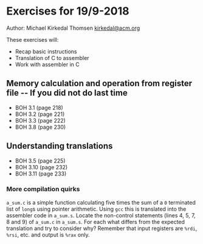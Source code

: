 # Exercises for 19/9-2018

Author: Michael Kirkedal Thomsen <kirkedal@acm.org>

These exercises will:
* Recap basic instructions
* Translation of C to assembler
* Work with assembler in C

## Memory calculation and operation from register file -- If you did not do last time
* BOH 3.1  (page 218)
* BOH 3.2  (page 221)
* BOH 3.3  (page 222)
* BOH 3.8  (page 230)

## Understanding translations
* BOH 3.5  (page 225)
* BOH 3.10 (page 232)
* BOH 3.11 (page 233)

### More compilation quirks
`a_sum.c` is a simple function calculating five times the sum of a `0` terminated list of `long`s using pointer arithmetic. Using `gcc` this is translated into the assembler code in `a_sum.s`. Locate the non-control statements (lines 4, 5, 7, 8 and 9) of `a_sum.c` in `a_sum.s`. For each what differs from the expected translation and try to consider why? Remember that input registers are `%rdi`, `%rsi`, etc. and output is `%rax` only.


